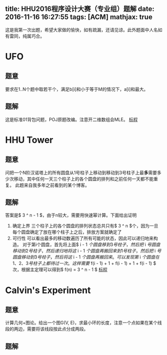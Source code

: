 title: HHU2016程序设计大赛（专业组）题解
date: 2016-11-16 16:27:55
tags: [ACM]
mathjax: true
---
这是我第一次出题，希望大家做的愉快，如有疏漏，还请见谅。此外题面中人名如有雷同，纯属巧合。
<!-- more -->
# UFO
## 题意
要求在1..N个题中取若干个，满足b[i]和小于等于M的情况下，a[i]和最大。
## 题解
这是标准01背包问题，POJ原题改编。注意开二维数组会MLE。
[标程]()

# HHU Tower
## 题意
问把一个N阶汉诺塔上的所有圆盘从1号柱子上移动到移动到3号柱子上最**多**需要多少次移动，其中任何一天三个柱子上的各个圆盘的排列和之前任何一天都不能重复。
此题来自我多年之前看到的某个博客。

## 题解
答案是$ 3 ^ n - 1 $，由于n较大，需要用快速幂计算。下面给出证明

1. 确定上界
	三个柱子上的各个圆盘的排列状态总共只有$ 3 ^ n $个，因为一旦每个圆盘确定了放在哪个柱子上之后，排放方案就确定了
2. 可行性
	可以看出最多的移动数遍历了所有可能的状态，因此可以递归地来构造。
	对于第i个圆盘，首先将上面$ i - 1 $个圆盘移到3号柱子，然后把$ i $号圆盘移动到2号柱子，然后递归地将这$ i - 1 $个圆盘再搬回来到1号柱子，然后把$ i $号圆盘移动到3号柱子，然后将这$ i - 1 $个圆盘再搬回来。可以发现第$ i $个圆盘在1、2、3号柱子上都待过一次。
	这样需要$ f(i - 1) + 1 + f(i - 1) + 1 + f(i - 1) $ 次，根据主定理可以得到$ f(n) = 3 ^ n - 1 $
[标程]()

# Calvin's Experiment
## 题意
计算几何+图论。给出一个图G(V, E)，求最小环的长度，注意一个点如果在某个线段的两边，需要将该线段按此点分成两段。

## 题解